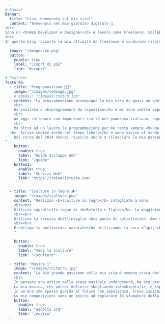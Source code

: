 ```yaml
---
# Banner
banner:
  title: "Ciao, benvenuto sul mio sito!"
  content: "Benvenuto nel mio giardino digitale 🌱.
<br>
Sono un <b>Web Developer e Designer</b> e lavoro come Freelance. Collaboro per varie aziende nel panorama italiano, realizzo siti web e gestisco server.
<br>
In questo blog racconto la mia attività da freelance e condivido risorse e curiosità sul mondo dello sviluppo web e server linux.
  "
  image: "/images/me.png"
  button:
    enable: true
    label: "Scopri di più"
    link: "#scopri"

# Features
features:
  - title: "Programmazione 🧑‍💻"
    image: "/images/coding2.jpg"
    # image2: "/images/coding.jpg"
    content: "La programmazione accompagna la mia vita da quasi un ventennio.
    <br>
    Ho iniziato a <b>programmare da ragazzino</b> e mi sono subito appassionato al mondo del software. Nel tempo ho imparato svariati linguaggi e ho avuto l'opportunità di <b>lavorare in diverse situazioni professionali</b>. Sono stato un lavoratore dipendente per molti anni, ho insegnato cinque anni nella scuola e infine ho deciso di tentare la via della <b>Libera Professione</b>.
    <br>
    Ad oggi collaboro con importanti realtà nel panorama italiano, soprattutto in ambito redazionale, e aiuto piccole e medie imprese a gestire al meglio la propria presenza online.
    <br>
    Ma oltre ad un lavoro la programmazione per me resta sempre <b>una grande passione</b>, e si sa che fare una cosa per lavoro o per passione fa una grande differenza!
  <b>  Scrivo codice anche nel tempo libero</b> e sono vicino al mondo dell'<b>Open Source</b>. Sul mio profilo [GitHub](https://github.com/albertoreineri) rilascio qualche script e software aperto a tutti e a breve dovrebbe essere disponibile anche un mio plugin nella repository ufficiale di WordPress.
    Nel corso del 2024 dovrei riuscire anche a rilasciare la mia personale App per le Note, scritta in Laravel e jQuery.
"
    button:
      enable: true
      label: "Guide Sviluppo Web"
      link: "/guide"
    button2:
      enable: true
      label: "Servizi Web"
      link: "https://reineristudio.com"


  - title: "Sculture in legno 🪵"
    image: "/images/sculture.png"
    content: "Realizzo <b>sculture in legno</b> intagliate a mano.
    <br><br>
    Utilizzo soprattutto legno di <b>Betulla e Tiglio</b>. La maggioranza del legno che utilizzo proviene dalla <b>pulizia dei boschi</b> che circondano la mia piccola casetta di montagna, una pratica che ho sempre considerato essenziale per mantenere un <b>legame profondo con la natura</b> che mi ispira.
    <br><br>
    Utilizzo la tecnica dell‘intaglio <b>a punta di coltello</b>. Amo sfidare me stesso a usare il coltello il più possibile, riducendo al minimo l’uso di scalpelli e strumenti elettrici. Questo approccio artigianale mi permette di connettermi intimamente al legno, assecondandone la grana e la struttura naturale.
    <br><br>
    Prediligo la <b>finitura naturale</b> utilizzando la cera d’api, che esalta la bellezza intrinseca del legno e preserva la sua autenticità. Tuttavia, in certi casi, ricorro all’uso di oli o colori acrilici per creare un effetto particolare o enfatizzare dettagli specifici.
    "

    button:
      enable: true
      label: "Vedi le Sculture"
      link: "/sculture"

  - title: "Musica 🎵"
    image: "/images/chitarra.jpg"
    content: "La più grande passione della mia vita è sempre stata <b>la musica</b>.
    <br>
    In passato ero attivo nella scena musicale underground, ma ora preferisco comporre musica solamente <b>per puro piacere personale</b>.<br><br>
    La mia musica, che potrei definire sbagliando <i>ambient</i>, è ispirata da una fusione di generi che abbraccia la ricca tonalità della chitarra classica, il calore avvolgente del country blues e sottili accenni di musica elettronica. <br><br>
    In un'era che spesso guarda al futuro con impazienza, trovo ispirazione nel mantenere uno sguardo attento verso il passato. <br><br>
    Le mie composizioni sono un invito ad esplorare le sfumature della <b>nostalgia</b> e della bellezza intrinseca della <b>natura</b>. Provo a creare un ponte tra tradizione e innovazione, portando avanti un racconto sonoro che celebra il tempo, la memoria e la continua evoluzione della musica."
    button:
      enable: true
      label: "Ascolta ora"
      link: "/musica"
---
```

